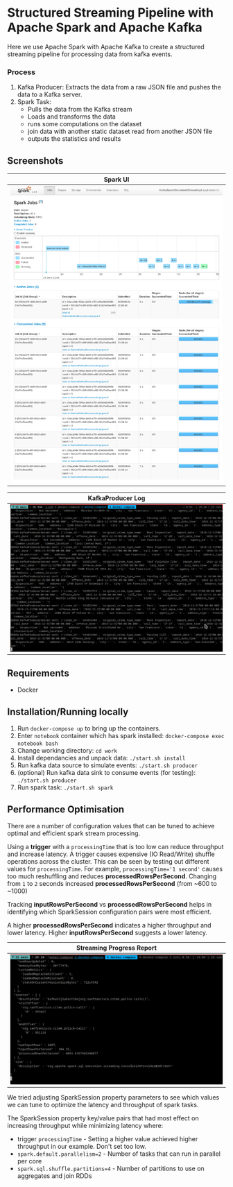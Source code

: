 
#  Structured Streaming Pipeline with Apache Spark and Apache Kafka

Here we use Apache Spark with Apache Kafka to create a structured streaming pipeline for processing data from kafka events. 

### Process
1. Kafka Producer: Extracts the data from a raw JSON file and pushes the data to a Kafka server.
2. Spark Task: 
    * Pulls the data from the Kafka stream
    * Loads and transforms the data
    * runs some computations on the dataset
    * join data with another static dataset read from another JSON file 
    * outputs the statistics and results

## Screenshots
Spark UI|
-|
![SparkUI](images/SparkUI.png)|

KafkaProducer Log|
-|
![SparkUI](images/KafkaProducerLogs.png)|


## Requirements
* Docker

## Installation/Running locally
1. Run `docker-compose up` to bring up the containers. 
1. Enter `notebook` container which has spark installed: `docker-compose exec notebook bash`
1. Change working directory: `cd work`
1. Install dependancies and unpack data: `./start.sh install`
1. Run kafka data source to simulate events: `./start.sh producer`
1. (optional) Run kafka data sink to consume events (for testing): `./start.sh producer`
1. Run spark task: `./start.sh spark`


## Performance Optimisation

There are a number of configuration values that can be tuned to achieve optimal and efficient spark stream processing.

Using a **trigger** with a `processingTime` that is too low can reduce throughput and increase latency. A trigger causes expensive (IO Read/Write) shuffle operations across the cluster.
This can be seen by testing out different values for `processingTime`. For example, `processingTime='1 second'` causes too much reshuffling and reduces **processedRowsPerSecond**. Changing from `1` to `2` seconds increased **processedRowsPerSecond** (from ~600 to ~1000)

Tracking **inputRowsPerSecond** vs **processedRowsPerSecond** helps in identifying which SparkSession configuration pairs were most efficient.   

A higher **processedRowsPerSecond** indicates a higher throughput and lower latency. Higher **inputRowsPerSecond** suggests a lower latency.

Streaming Progress Report|
-|
![SparkUI](images/SparkProgressReport.png)|



We tried adjusting SparkSession property parameters to see which values we can tune to optimize the latency and throughput of spark tasks. 


The SparkSession property key/value pairs that had most effect on increasing throughput while minimizing latency where:
* trigger `processingTime` - Setting a higher value achieved higher throughput in our example. Don't set too low.
* `spark.default.parallelism=2` - Number of tasks that can run in parallel per core 
* `spark.sql.shuffle.partitions=4` - Number of partitions to use on aggregates and join RDDs

